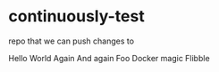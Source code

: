 continuously-test
=================
repo that we can push changes to

Hello
World
Again
And again
Foo
Docker magic
Flibble
